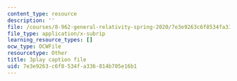 ```yaml
---
content_type: resource
description: ''
file: /courses/8-962-general-relativity-spring-2020/7e3e9263c6f8534fa336814b705e16b1_gnWKpHUj11w.vtt
file_type: application/x-subrip
learning_resource_types: []
ocw_type: OCWFile
resourcetype: Other
title: 3play caption file
uid: 7e3e9263-c6f8-534f-a336-814b705e16b1
---
```

